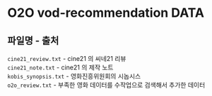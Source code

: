 # O2O vod-recommendation DATA

## 파일명 - 출처
`cine21_review.txt` - cine21 의 씨네21 리뷰  
`cine21_note.txt` - cine21 의 제작 노트  
`kobis_synopsis.txt` - 영화진흥위원회의 시놉시스  
`o2o_review.txt` - 부족한 영화 데이터를 수작업으로 검색해서 추가한 데이터  
